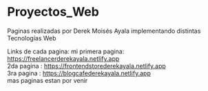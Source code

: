 # Proyectos_Web
Paginas realizadas por Derek Moisés Ayala implementando distintas Tecnologías Web

Links de cada pagina: 
mi primera pagina: https://freelancerderekayala.netlify.app    
2da pagina : https://frontendstorederekayala.netlify.app      
3ra pagina : https://blogcafederekayala.netlify.app       
mas paginas estan por venir
